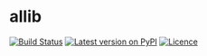 # allib

[![Build Status](https://travis-ci.org/anlutro/allib.py.svg?branch=master)](https://travis-ci.org/anlutro/allib.py)
[![Latest version on PyPI](https://img.shields.io/pypi/v/allib.svg?maxAge=2592000)](https://pypi.python.org/pypi/allib)
[![Licence](https://img.shields.io/badge/license-MIT-blue.svg)](https://opensource.org/licenses/MIT)
